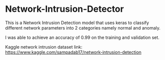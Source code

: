 # Network-Intrusion-Detector

This is a Network Intrusion Detection model that uses keras to classify different network parameters into 2 categories namely normal and anomaly.

I was able to achieve an accuracy of 0.99 on the training and validation set.

Kaggle network intrusion dataset link: https://www.kaggle.com/sampadab17/network-intrusion-detection
